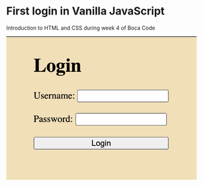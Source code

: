 # First login in Vanilla JavaScript
Introduction to HTML and CSS during week 4 of Boca Code

![screen shot](./src/images/screen.png)